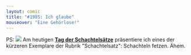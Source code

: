 ```yaml
---
layout: comic
title: "#1985: Ich glaube"
mouseover: "Eine Gehörlose!"
---
```


PS:
<a href="http://www.fonflatter.de/kalender"><img src="http://www.fonflatter.de/bilder/2011.png"></a>
Am heutigen <a  href="http://www.fonflatter.de/kalender"><strong>Tag der Schachtelsätze</strong></a> präsentiere ich eines der kürzeren Exemplare der Rubrik "Schachtelsatz":
Schachteln fetzen.
Ähem.

